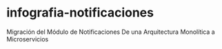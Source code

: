 # infografia-notificaciones
Migración del Módulo de Notificaciones De una Arquitectura Monolítica a Microservicios
